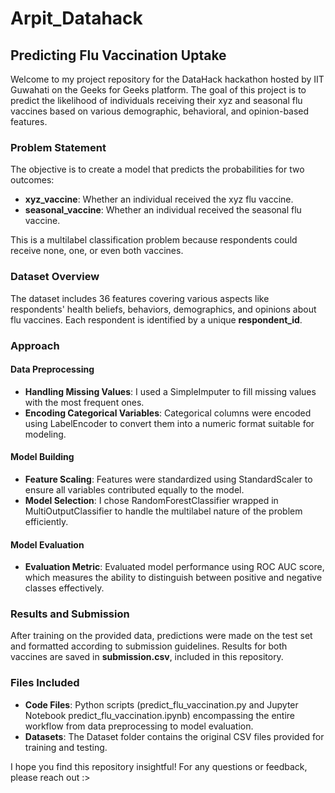 # Arpit_Datahack
## Predicting Flu Vaccination Uptake

Welcome to my project repository for the DataHack hackathon hosted by IIT Guwahati on the Geeks for Geeks platform. The goal of this project is to predict the likelihood of individuals receiving their xyz and seasonal flu vaccines based on various demographic, behavioral, and opinion-based features.

### Problem Statement

The objective is to create a model that predicts the probabilities for two outcomes:

* **xyz_vaccine**: Whether an individual received the xyz flu vaccine.
* **seasonal_vaccine**: Whether an individual received the seasonal flu vaccine.

This is a multilabel classification problem because respondents could receive none, one, or even both vaccines.

### Dataset Overview

The dataset includes 36 features covering various aspects like respondents' health beliefs, behaviors, demographics, and opinions about flu vaccines. Each respondent is identified by a unique **respondent_id**.

### Approach

#### Data Preprocessing

* **Handling Missing Values**: I used a SimpleImputer to fill missing values with the most frequent ones.
* **Encoding Categorical Variables**: Categorical columns were encoded using LabelEncoder to convert them into a numeric format suitable for modeling.

#### Model Building

* **Feature Scaling**: Features were standardized using StandardScaler to ensure all variables contributed equally to the model.
* **Model Selection**: I chose RandomForestClassifier wrapped in MultiOutputClassifier to handle the multilabel nature of the problem efficiently.

#### Model Evaluation

* **Evaluation Metric**: Evaluated model performance using ROC AUC score, which measures the ability to distinguish between positive and negative classes effectively.

### Results and Submission

After training on the provided data, predictions were made on the test set and formatted according to submission guidelines. Results for both vaccines are saved in **submission.csv**, included in this repository.

### Files Included

* **Code Files**: Python scripts (predict_flu_vaccination.py and Jupyter Notebook predict_flu_vaccination.ipynb) encompassing the entire workflow from data preprocessing to model evaluation.
* **Datasets**: The Dataset folder contains the original CSV files provided for training and testing.

I hope you find this repository insightful! For any questions or feedback, please reach out :>
